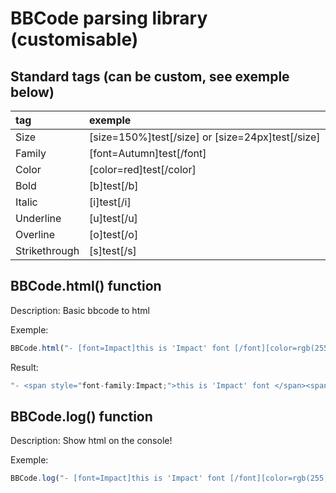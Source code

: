 BBCode parsing library (customisable)
=====================

Standard tags (can be custom, see exemple below)
---------------------


| tag             | exemple      |
|:------------------|:------------|
| Size | [size=150%]test[/size] or [size=24px]test[/size] |
| Family | [font=Autumn]test[/font] |
| Color | [color=red]test[/color] |
| Bold | [b]test[/b] |
| Italic | [i]test[/i] |
| Underline | [u]test[/u] |
| Overline | [o]test[/o] |
| Strikethrough | [s]test[/s] |


BBCode.html() function
---------------------
Description: Basic bbcode to html

Exemple:
```javascript
BBCode.html("- [font=Impact]this is 'Impact' font [/font][color=rgb(255,0,0)] red [i]italic text[/i][/color] ");
```

Result:
```javascript
"- <span style="font-family:Impact;">this is 'Impact' font </span><span style="color:rgb(255,0,0);"> red </span><span style="font-style: italic;color:rgb(255,0,0);">italic text</span>"
```

BBCode.log() function
---------------------
Description: Show html on the console!

Exemple:
```javascript
BBCode.log("- [font=Impact]this is 'Impact' font [/font][color=rgb(255,0,0)] red [i]italic text[/i][/color] ");
```
